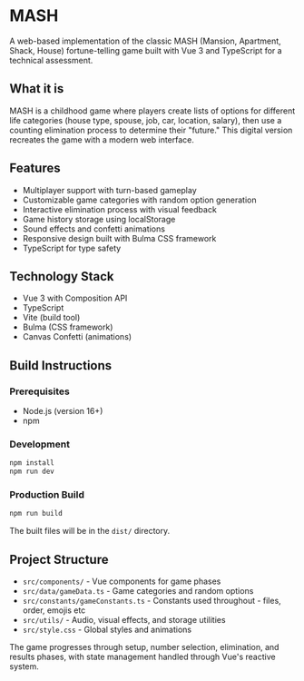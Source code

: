 # MASH

A web-based implementation of the classic MASH (Mansion, Apartment, Shack, House) fortune-telling game built with Vue 3 and TypeScript for a technical assessment.

## What it is

MASH is a childhood game where players create lists of options for different life categories (house type, spouse, job, car, location, salary), then use a counting elimination process to determine their "future." This digital version recreates the game with a modern web interface.

## Features

- Multiplayer support with turn-based gameplay
- Customizable game categories with random option generation
- Interactive elimination process with visual feedback
- Game history storage using localStorage
- Sound effects and confetti animations
- Responsive design built with Bulma CSS framework
- TypeScript for type safety

## Technology Stack

- Vue 3 with Composition API
- TypeScript
- Vite (build tool)
- Bulma (CSS framework)
- Canvas Confetti (animations)

## Build Instructions

### Prerequisites
- Node.js (version 16+)
- npm

### Development
```bash
npm install
npm run dev
```

### Production Build
```bash
npm run build
```

The built files will be in the `dist/` directory.

## Project Structure

- `src/components/` - Vue components for game phases
- `src/data/gameData.ts` - Game categories and random options
- `src/constants/gameConstants.ts` - Constants used throughout - files, order, emojis etc
- `src/utils/` - Audio, visual effects, and storage utilities
- `src/style.css` - Global styles and animations

The game progresses through setup, number selection, elimination, and results phases, with state management handled through Vue's reactive system.